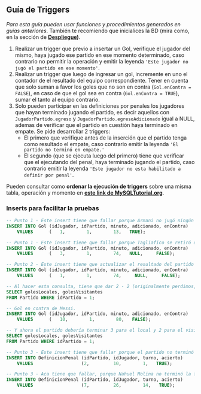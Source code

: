 ## Guía de Triggers

_Para esta guía pueden usar funciones y procedimientos generados en guías anteriores_. También te recomiendo que inicialices la BD (mira como, en la sección de **[Despliegue](../../README.md#despliegue-))**.

1. Realizar un trigger que previo a insertar un Gol, verifique el jugador del mismo, haya jugado ese partido en ese momento determinado, caso contrario no permitir la operación y emitir la leyenda `'Este jugador no jugó el partido en ese momento'`.
1. Realizar un trigger que luego de ingresar un gol, incremente en uno el contador de el resultado del equipo correspondiente. Tener en cuenta que solo suman a favor los goles que no son en contra (`Gol.enContra = FALSE`), en caso de que el gol sea en contra (`Gol.enContra = TRUE`), sumar el tanto al equipo contrario.
1. Solo pueden participar en las definiciones por penales los jugadores que hayan terminado jugando el partido, es decir aquellos con `JugadorPartido.egreso` y `JugadorPartido.egresoAdicionado` igual a NULL, ademas de verificar que el partido en cuestión haya terminado en empate. Se pide desarrollar 2 triggers:  
    - El primero que verifique antes de la inserción que el partido tenga como resultado el empate, caso contrario emitir la leyenda `'El partido no terminó en empate.'`
    - El segundo (que se ejecuta luego del primero) tiene que verificar que el ejecutando del penal, haya terminado jugando el partido, caso contrario emitir la leyenda `'Este jugador no esta habilitado a definir por penal'`.

Pueden consultar como **ordenar la ejecución de triggers**  sobre una misma tabla, operación y momento en **[este link de MySQLTutorial.org](https://www.mysqltutorial.org/mysql-triggers/create-multiple-triggers-for-the-same-trigger-event-and-action-time/)**.

### Inserts para facilitar la pruebas

```sql
-- Punto 1 - Este insert tiene que fallar porque Armani no jugó ningún partido para Arg.
INSERT INTO Gol (idJugador, idPartido, minuto, adicionado, enContra) 
    VALUES      (   1,        1,        13,   TRUE);

-- Punto 1 - Este insert tiene que fallar porque Tagliafico se retiró del partido al minuto 71
INSERT INTO Gol (idJugador, idPartido, minuto, adicionado, enContra) 
    VALUES      (   3,        1,        74,   NULL,     FALSE);
```

```sql
-- Punto 2 - Este insert tiene que actualizar el resultado del partido porque es valido
INSERT INTO Gol (idJugador, idPartido, minuto, adicionado, enContra) 
    VALUES      (   1,        1,        74,     NULL,     FALSE);

-- Al hacer esta consulta, tiene que dar 2 - 2 (originalmente perdimos, pero es para probar) luego del insert anterior.
SELECT golesLocales, golesVisitantes
FROM Partido WHERE idPartido = 1;

-- Gol en contra de Messi.
INSERT INTO Gol (idJugador, idPartido, minuto, adicionado, enContra) 
    VALUES      (   10,        1,        80,   FALSE);

-- Y ahora el partido debería terminar 3 para el local y 2 para el visitante.
SELECT golesLocales, golesVisitantes
FROM Partido WHERE idPartido = 1;
```

```sql
-- Punto 3 - Este insert tiene que fallar porque el partido no terminó en empate (Arg-Mex).
INSERT INTO DefinicionPenal (idPartido, idJugador, turno, acierto)
    VALUES                  (2,         10,        1,   TRUE);

-- Punto 3 - Aca tiene que fallar, porque Nahuel Molina no terminó la final contra Francia.
INSERT INTO DefinicionPenal (idPartido, idJugador, turno, acierto)
    VALUES                  (7,         26,        14,   TRUE);

```